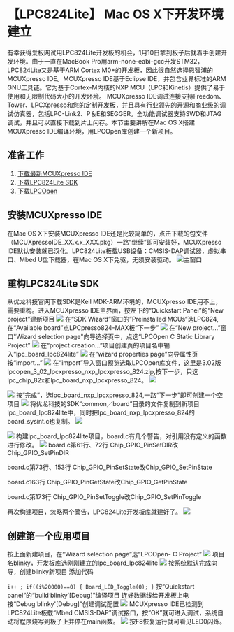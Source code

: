 【LPC824Lite】 Mac OS X下开发环境建立
=====
有幸获得爱板网试用LPC824Lite开发板的机会，1月10日拿到板子后就着手创建开发环境。由于一直在MacBook Pro用arm-none-eabi-gcc开发STM32，LPC824Lite又是基于ARM Cortex M0+的开发板，因此很自然选择恩智浦的MCUXpresso IDE。MCUXpresso IDE基于Eclipse IDE，并包含业界标准的ARM GNU工具链。它为基于Cortex-M内核的NXP MCU（LPC和Kinetis）提供了易于使用和无限制代码大小的开发环境。 MCUXpresso IDE调试连接支持Freedom、Tower、LPCXpresso和您的定制开发板，并且具有行业领先的开源和商业级的调试仿真器，包括LPC-Link2、P＆E和SEGGER。全功能调试器支持SWD和JTAG调试，并且可以直接下载到片上闪存。本节主要讲解在Mac OS X搭建MCUXpresso IDE编译环境，用LPCOpen库创建一个新项目。
## 准备工作
1. [下载最新MCUXpresso IDE](https://www.nxp.com/support/developer-resources/software-development-tools/mcuxpresso-software-and-tools/mcuxpresso-integrated-development-environment-ide:MCUXpresso-IDE?tab=Design_Tools_Tab)
2. [下载LPC824Lite SDK](http://www.ucdragon.cn/ProductsSt/250.html)
3. [下载LPCOpen](https://www.nxp.com/support/developer-resources/software-development-tools/lpc-developer-resources-/lpcopen-libraries-and-examples:LPC-OPEN-LIBRARIES)

## 安装MCUXpresso IDE
在Mac OS X下安装MCUXpresso IDE还是比较简单的，点击下载的包文件（MCUXpressoIDE_XX.x.x_XXX.pkg）一路“继续”即可安装好，MCUXpresso IDE默认安装就已汉化。LPC824Lite板载USB设备：CMSIS-DAP调试器，虚拟串口、Mbed U盘下载器，在Mac OS X下免驱，无须安装驱动。
![主窗口](install.png)

## 重构LPC824Lite SDK
从优龙科技官网下载SDK是Keil MDK-ARM环境的，MCUXpresso IDE用不上，需要重构。进入MCUXpresso IDE主界面，按左下的“Quickstart Panel”的“New project”建新项目
![](wizard0.png)
在“SDK Wizard”窗口的”Preinstalled MCUs“选LPC824,在“Available board”点LPCpresso824-MAX板“下一步”
![](wizard1.png)
在“New project...”窗口"Wizard selection page"向导选择页中，点选“LPCOpen C Static Library Project”
![](wizard2.png)
在“project creation...”项目创建页的项目名中输入“lpc_board_lpc824lite”
![](wizard3.png)
在“wizard properties page”向导属性页按“import...”
![](wizard4.png)
在“import”导入窗口预览选取LPCOpen库文件，这里是3.02版lpcopen_3_02_lpcxpresso_nxp_lpcxpresso_824.zip,按下一步，只选lpc_chip_82x和lpc_board_nxp_lpcxpresso_824。
![](wizard5.png)

![](wizard6.png)
按“完成”，选lpc_board_nxp_lpcxpresso_824,一路“下一步”即可创建一个空项目
![](wizard7.png)
将优龙科技的SDK“common／board”目录的文件复制到新项目lpc_board_lpc824lite中，同时把lpc_board_nxp_lpcxpresso_824的board_sysint.c也复制。
![](wizard8.png)

![](wizard9.png)
构建lpc_board_lpc824lite项目，board.c有几个警告，对引用没有定义的函数进行修改。
![](wizard10.png)
board.c第61行、72行
Chip_GPIO_PinSetDIR改Chip_GPIO_SetPinDIR

board.c第73行、153行
Chip_GPIO_PinSetState改Chip_GPIO_SetPinState

board.c163行
Chip_GPIO_PinGetState改Chip_GPIO_GetPinState

board.c第173行
Chip_GPIO_PinSetToggle改Chip_GPIO_SetPinToggle

再次构建项目，忽略两个警告，LPC824Lite开发板库就建好了。
![](wizard11.png)
## 创建第一个应用项目
按上面新建项目，在“Wizard selection page”选“LPCOpen- C Project”
![](blink0.png)
项目名blinky，开发板库选刚刚建立的lpc_board_lpc824lite
![](blink1.png)
按系统默认完成向导，创建blinky新项目
添加代码

`i++ ;
if((i%20000)==0)
{
  Board_LED_Toggle(0);
}`
按“Quickstart panel”的“build‘blinky’[Debug]”编译项目
连好数据线给开发板上电按“Debug'blinky'[Debug]”创建调试配置
![](blink3.png)
MCUXpresso IDE已检测到LPC824Lite板载“Mbed CMSIS-DAP”调试接口，按“OK”就可进入调试，系统自动将程序烧写到板子上并停在main函数。
![](blink4.png)
按F8恢复运行就可看见LED0闪烁。
![]()
